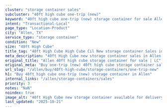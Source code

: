```yaml
---
cluster: "storage container sales"
subcluster: "40ft high cube one-trip (new)"
keyword: "40ft high cube one-trip (new) storage container for sale Allen, TX"
intent: "Transactional-Local"
page_type: "Location-Product"
city: "Allen, TX"
service_type: "storage container"
condition: "New"
size: "40ft High Cube"
title_tag: "40ft High Cube High Cube Cil New storage container Sales in Allen | LC Container"
meta_description: "40ft High Cube new storage container sales in Allen. High cube containers with extra height. Fast delivery, competitive pricing. Serving storage containers area. Quote ID: RS9. Call (214) 524-4168 for your free quote today."
original_title: "Allen 40ft high cube storage container for sale | LC"
original_meta: "Buy one-trip (new) 40ft high cube storage container sale with local delivery in Allen, TX. LC Container — local Since 2003. Request a fast quote today."
url_slug: "/allen/buy/40ft-high-cube/storage-containers/one-trip-new"
h1: "Buy 40ft high cube one-trip (new) storage container in Allen"
internal_links: "/allen/storage-containers/sales"
priority: 3
notes: "NaN"
noindex: true
image_alt: "40ft High Cube new storage container available for delivery in Allen"
last_updated: "2025-10-21"
---
```


<!-- TODO: Add unique city/inventory copy, images, and internal links here. -->
